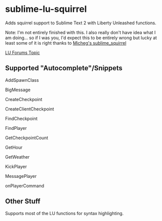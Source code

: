 sublime-lu-squirrel
================

Adds squirrel support to Sublime Text 2 with Liberty Unleashed functions.

Note: I'm not entirely finished with this. I also really don't have idea what I am doing... so if I was you, I'd expect this
to be entirely wrong but lucky at least some of it is right thanks to [Micheg's sublime_squirrel](https://github.com/micheg/sublime_squirrel)
  
[LU Forums Topic](http://forum.liberty-unleashed.co.uk/index.php/topic,1820.0.html)

Supported "Autocomplete"/Snippets
----------------

AddSpawnClass

BigMessage

CreateCheckpoint

CreateClientCheckpoint

FindCheckpoint

FindPlayer

GetCheckpointCount

GetHour

GetWeather

KickPlayer

MessagePlayer

onPlayerCommand

Other Stuff
----------------
Supports most of the LU functions for syntax highlighting.

